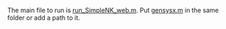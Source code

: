 The main file to run is [run_SimpleNK_web.m](run_SimpleNK_web.m). Put [gensysx.m](gensysx.m) in the same folder or add a path to it.
